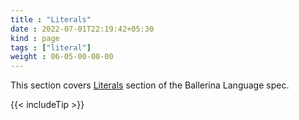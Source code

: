 ```yaml
---
title : "Literals"
date : 2022-07-01T22:19:42+05:30
kind : page 
tags : ["literal"]
weight : 06-05-00-00-00
---
```


This section covers [Literals](https://ballerina.io/spec/lang/2022R1/#section_6.5) section of the Ballerina Language spec.

<!--more-->

{{< includeTip >}}

